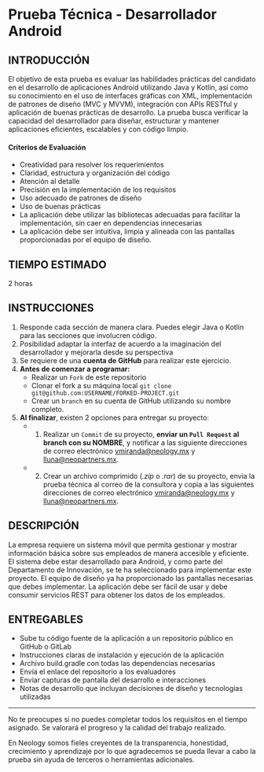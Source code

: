# Prueba Técnica - Desarrollador Android

## INTRODUCCIÓN
El objetivo de esta prueba es evaluar las habilidades prácticas del candidato en el desarrollo de aplicaciones Android utilizando Java y Kotlin, así como su conocimiento en el uso de interfaces gráficas con XML, implementación de patrones de diseño (MVC y MVVM), integración con APIs RESTful y aplicación de buenas prácticas de desarrollo. 
La prueba busca verificar la capacidad del desarrollador para diseñar, estructurar y mantener aplicaciones eficientes, escalables y con código limpio.

#### Criterios de Evaluación
* Creatividad para resolver los requerimientos
* Claridad, estructura y organización del código
* Atención al detalle
* Precisión en la implementación de los requisitos
* Uso adecuado de patrones de diseño
* Uso de buenas prácticas
* La aplicación debe utilizar las bibliotecas adecuadas para facilitar la implementación, sin caer en dependencias innecesarias
* La aplicación debe ser intuitiva, limpia y alineada con las pantallas proporcionadas por el equipo de diseño.

## TIEMPO ESTIMADO
2 horas

## INSTRUCCIONES

1. Responde cada sección de manera clara. Puedes elegir Java o Kotlin para las secciones que involucren código.
2. Posibilidad adaptar la interfaz de acuerdo a la imaginación del desarrollador y mejorarla desde su perspectiva
3. Se requiere de una **cuenta de GitHub** para realizar este ejercicio.
4. **Antes de comenzar a programar:**
    * Realizar un `Fork` de este repositorio
    * Clonar el fork a su máquina local  `git clone git@github.com:USERNAME/FORKED-PROJECT.git`
    * Crear un `branch` en su cuenta de GitHub utilizando su nombre completo.
5. **Al finalizar**, existen 2 opciones para entregar su proyecto:
    * 1) Realizar un `Commit` de su proyecto, **enviar un `Pull Request` al branch con su NOMBRE**, y notificar a las siguiente direcciones de correo electrónico vmiranda@neology.mx y lluna@neopartners.mx.
    * 2) Crear un archivo comprimido (_.zip_ o _.rar_) de su proyecto, envia la prueba técnica al correo de la consultora y copia a las siguientes direcciones de correo electrónico vmiranda@neology.mx y lluna@neopartners.mx.

## DESCRIPCIÓN 
La empresa requiere un sistema móvil que permita gestionar y mostrar información básica sobre sus empleados de manera accesible y eficiente. El sistema debe estar desarrollado para Android, y como parte del Departamento de Innovación, se te ha seleccionado para implementar este proyecto. El equipo de diseño ya ha proporcionado las pantallas necesarias que debes implementar. La aplicación debe ser fácil de usar y debe consumir servicios REST para obtener los datos de los empleados.

## ENTREGABLES
* Sube tu código fuente de la aplicación a un repositorio público en GitHub o GitLab
* Instrucciones claras de instalación y ejecución de la aplicación
* Archivo build.gradle con todas las dependencias necesarias
* Envía el enlace del repositorio a los evaluadores
* Enviar capturas de pantalla del desarrollo e interacciones
* Notas de desarrollo que incluyan decisiones de diseño y tecnologías utilizadas

***
No te preocupes si no puedes completar todos los requisitos en el tiempo asignado. Se valorará el progreso y la calidad del trabajo realizado.

En Neology somos fieles creyentes de la transparencia, honestidad, crecimiento y aprendizaje por lo que agradecemos se pueda llevar a cabo la prueba sin ayuda de terceros o herramientas adicionales.

